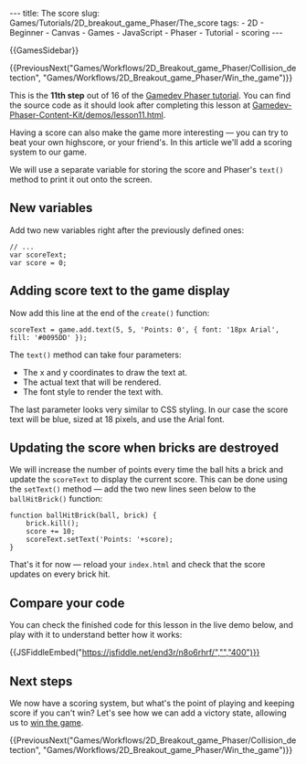 --- title: The score slug: Games/Tutorials/2D_breakout_game_Phaser/The_score tags: - 2D - Beginner - Canvas - Games - JavaScript - Phaser - Tutorial - scoring ---

{{GamesSidebar}}

{{PreviousNext("Games/Workflows/2D\_Breakout\_game\_Phaser/Collision\_detection", "Games/Workflows/2D\_Breakout\_game\_Phaser/Win\_the\_game")}}

This is the **11th step** out of 16 of the [Gamedev Phaser tutorial](/en-US/docs/Games/Tutorials/2D_breakout_game_Phaser). You can find the source code as it should look after completing this lesson at [Gamedev-Phaser-Content-Kit/demos/lesson11.html](https://github.com/end3r/Gamedev-Phaser-Content-Kit/blob/gh-pages/demos/lesson11.html).

<span class="seoSummary">Having a score can also make the game more interesting — you can try to beat your own highscore, or your friend's. In this article we'll add a scoring system to our game.</span>

We will use a separate variable for storing the score and Phaser's `text()` method to print it out onto the screen.

## New variables

Add two new variables right after the previously defined ones:

    // ...
    var scoreText;
    var score = 0;

## Adding score text to the game display

Now add this line at the end of the `create()` function:

    scoreText = game.add.text(5, 5, 'Points: 0', { font: '18px Arial', fill: '#0095DD' });

The `text()` method can take four parameters:

- The x and y coordinates to draw the text at.
- The actual text that will be rendered.
- The font style to render the text with.

The last parameter looks very similar to CSS styling. In our case the score text will be blue, sized at 18 pixels, and use the Arial font.

## Updating the score when bricks are destroyed

We will increase the number of points every time the ball hits a brick and update the `scoreText` to display the current score. This can be done using the `setText()` method — add the two new lines seen below to the `ballHitBrick()` function:

    function ballHitBrick(ball, brick) {
        brick.kill();
        score += 10;
        scoreText.setText('Points: '+score);
    }

That's it for now — reload your `index.html` and check that the score updates on every brick hit.

## Compare your code

You can check the finished code for this lesson in the live demo below, and play with it to understand better how it works:

{{JSFiddleEmbed("https://jsfiddle.net/end3r/n8o6rhrf/","","400")}}

## Next steps

We now have a scoring system, but what's the point of playing and keeping score if you can't win? Let's see how we can add a victory state, allowing us to [win the game](/en-US/docs/Games/Tutorials/2D_breakout_game_Phaser/Win_the_game).

{{PreviousNext("Games/Workflows/2D\_Breakout\_game\_Phaser/Collision\_detection", "Games/Workflows/2D\_Breakout\_game\_Phaser/Win\_the\_game")}}
